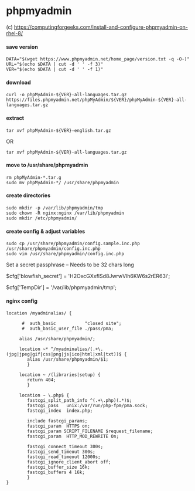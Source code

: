 phpmyadmin
==========

(c) <https://computingforgeeks.com/install-and-configure-phpmyadmin-on-rhel-8/>

#### save version
```
DATA="$(wget https://www.phpmyadmin.net/home_page/version.txt -q -O-)"
URL="$(echo $DATA | cut -d ' ' -f 3)"
VER="$(echo $DATA | cut -d ' ' -f 1)"
```
#### download
    curl -o phpMyAdmin-${VER}-all-languages.tar.gz https://files.phpmyadmin.net/phpMyAdmin/${VER}/phpMyAdmin-${VER}-all-languages.tar.gz

#### extract

    tar xvf phpMyAdmin-${VER}-english.tar.gz
OR

    tar xvf phpMyAdmin-${VER}-all-languages.tar.gz

#### move to /usr/share/phpmyadmin

    rm phpMyAdmin-*.tar.g
    sudo mv phpMyAdmin-*/ /usr/share/phpmyadmin
    
#### create directories

    sudo mkdir -p /var/lib/phpmyadmin/tmp
    sudo chown -R nginx:nginx /var/lib/phpmyadmin
    sudo mkdir /etc/phpmyadmin/

#### create config & adjust variables

    sudo cp /usr/share/phpmyadmin/config.sample.inc.php  /usr/share/phpmyadmin/config.inc.php
    sudo vim /usr/share/phpmyadmin/config.inc.php

 Set a secret passphrase – Needs to be 32 chars long

 $cfg['blowfish_secret'] = 'H2OxcGXxflSd8JwrwVlh6KW6s2rER63i';

 $cfg['TempDir'] = '/var/lib/phpmyadmin/tmp';

#### nginx config

```
location /myadminalias/ {

      #  auth_basic           "closed site";
      #  auth_basic_user_file ./pass/pma;

     alias /usr/share/phpmyadmin/;

     location ~* ^/myadminalias/(.+\.(jpg|jpeg|gif|css|png|js|ico|html|xml|txt))$ {
        alias /usr/share/phpmyadmin/$1;
        }
     
     location ~ /(libraries|setup) {
        return 404;
        }
        
     location ~ \.php$ {
        fastcgi_split_path_info ^(.+\.php)(.*)$;
        fastcgi_pass   unix:/var/run/php-fpm/pma.sock;
        fastcgi_index  index.php;
        
        include fastcgi_params;
        fastcgi_param  HTTPS on;
        fastcgi_param SCRIPT_FILENAME $request_filename;
        fastcgi_param  HTTP_MOD_REWRITE On;
        
        fastcgi_connect_timeout 300s;
        fastcgi_send_timeout 300s;
        fastcgi_read_timeout 12000s;
        fastcgi_ignore_client_abort off;
        fastcgi_buffer_size 16k;
        fastcgi_buffers 4 16k;
        }
}
```
